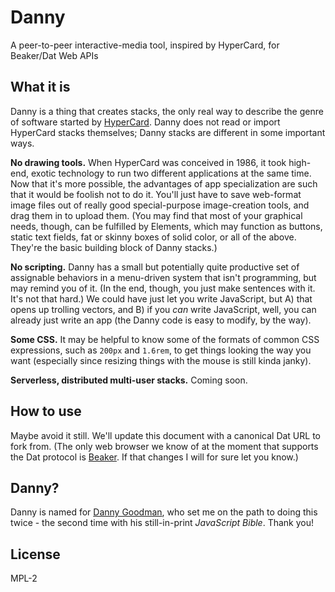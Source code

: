 # Danny
A peer-to-peer interactive-media tool, inspired by HyperCard, for Beaker/Dat Web APIs

## What it is
Danny is a thing that creates stacks, the only real way to describe the genre of software started by [HyperCard](https://hypercard.org/). Danny does not read or import HyperCard stacks themselves; Danny stacks are different in some important ways.

**No drawing tools.** When HyperCard was conceived in 1986, it took high-end, exotic technology to run two different applications at the same time. Now that it's more possible, the advantages of app specialization are such that it would be foolish not to do it. You'll just have to save web-format image files out of really good special-purpose image-creation tools, and drag them in to upload them. (You may find that most of your graphical needs, though, can be fulfilled by Elements, which may function as buttons, static text fields, fat or skinny boxes of solid color, or all of the above. They're the basic building block of Danny stacks.)

**No scripting.** Danny has a small but potentially quite productive set of assignable behaviors in a menu-driven system that isn't programming, but may remind you of it. (In the end, though, you just make sentences with it. It's not that hard.) We could have just let you write JavaScript, but A) that opens up trolling vectors, and B) if you *can* write JavaScript, well, you can already just write an app (the Danny code is easy to modify, by the way).

**Some CSS.** It may be helpful to know some of the formats of common CSS expressions, such as `200px` and `1.6rem`, to get things looking the way you want (especially since resizing things with the mouse is still kinda janky).

**Serverless, distributed multi-user stacks.** Coming soon.

## How to use
Maybe avoid it still. We'll update this document with a canonical Dat URL to fork from. (The only web browser we know of at the moment that supports the Dat protocol is [Beaker](https://beakerbrowser.com/). If that changes I will for sure let you know.)

## Danny?
Danny is named for [Danny Goodman](https://dannyg.com/), who set me on the path to doing this twice - the second time with his still-in-print *JavaScript Bible*. Thank you!

## License
MPL-2
